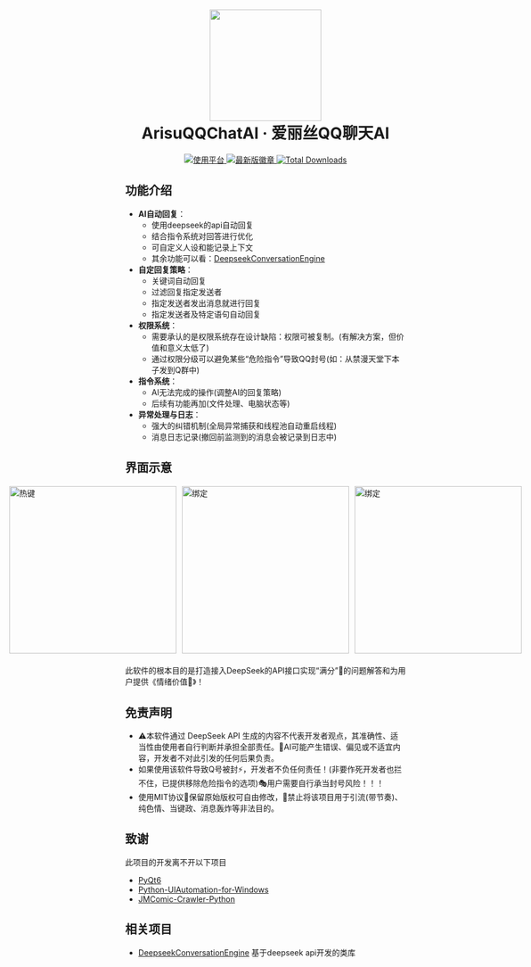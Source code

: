 <div align="center">
  <h1 align="center">
    <img src="./展示项目的图片/爱丽丝.png" width="200"/>
    <br/>
    ArisuQQChatAI · 爱丽丝QQ聊天AI
  </h1> 
</div>

<div align="center">
  <a href=https://www.microsoft.com/zh-cn/software-download/windows11>
    <img alt="使用平台" src="https://img.shields.io/badge/platform-Windows11-blue?style=flat-square&color=00ffff"/>
  </a>
  <a href=https://github.com/yandifei/ArisuQQChatAI/releases/download/v1.0.0-beta/ArisuQQChatAI.7z>
    <img alt="最新版徽章" src="https://img.shields.io/github/release/yandifei/ArisuQQChatAI?include_prereleases&style=flat-square&color=4141dc"/>
  </a>
  <a href=https://github.com/yandifei/ArisuQQChatAI/releases>
    <img alt="Total Downloads" src="https://img.shields.io/github/downloads/yandifei/ArisuQQChatAI/total?style=flat-square&color=00ffff" />
  </a>
</div>

## 功能介绍

- **AI自动回复**：
  - 使用deepseek的api自动回复
  - 结合指令系统对回答进行优化
  - 可自定义人设和能记录上下文
  - 其余功能可以看：[DeepseekConversationEngine](https://github.com/yandifei/DeepseekConversationEngine)
- **自定回复策略**：
  - 关键词自动回复
  - 过滤回复指定发送者
  - 指定发送者发出消息就进行回复
  - 指定发送者及特定语句自动回复
- **权限系统**：
  - 需要承认的是权限系统存在设计缺陷：权限可被复制。(有解决方案，但价值和意义太低了)
  - 通过权限分级可以避免某些“危险指令”导致QQ封号(如：从禁漫天堂下本子发到Q群中)
- **指令系统**：
  - AI无法完成的操作(调整AI的回复策略)
  - 后续有功能再加(文件处理、电脑状态等)
- **异常处理与日志**：
  - 强大的纠错机制(全局异常捕获和线程池自动重启线程)
  - 消息日志记录(撤回前监测到的消息会被记录到日志中)

## 界面示意

<div style="display: flex; justify-content: center; gap: 10px; margin: 20px auto;">
  <img src="https://media.githubusercontent.com/media/yandifei/ArisuQQChatAI/bf40dda6d3300abe92f4e03f103e936f9738ee97/%E5%B1%95%E7%A4%BA%E9%A1%B9%E7%9B%AE%E7%9A%84%E5%9B%BE%E7%89%87/%E4%B8%BB%E9%A1%B5.png" 
       alt="热键"
       style="width: 300px; height: auto;"/>
  <img src="https://media.githubusercontent.com/media/yandifei/ArisuQQChatAI/main/%E5%B1%95%E7%A4%BA%E9%A1%B9%E7%9B%AE%E7%9A%84%E5%9B%BE%E7%89%87/%E7%8A%B6%E6%80%81%E7%9B%91%E6%B5%8B.png" 
      alt="绑定" 
      style="width: 300px; height: auto;"/>
  <img src="https://media.githubusercontent.com/media/yandifei/ArisuQQChatAI/main/%E5%B1%95%E7%A4%BA%E9%A1%B9%E7%9B%AE%E7%9A%84%E5%9B%BE%E7%89%87/%E7%BB%91%E5%AE%9A.png" 
       alt="绑定" 
       style="width: 300px; height: auto;"/>
</div>

此软件的根本目的是打造接入DeepSeek的API接口实现“满分”🧠的问题解答和为用户提供《情绪价值💖》！

## 免责声明
- ⚠️本软件通过 DeepSeek API 生成的内容不代表开发者观点，其准确性、适当性由使用者自行判断并承担全部责任。🤖AI可能产生错误、偏见或不适宜内容，开发者不对此引发的任何后果负责。
- 如果使用该软件导致Q号被封⚡，开发者不负任何责任！(非要作死开发者也拦不住，已提供移除危险指令的选项)🎭用户需要自行承当封号风险！！！
- 使用MIT协议📜保留原始版权可自由修改，🚫禁止将该项目用于引流(带节奏)、纯色情、当键政、消息轰炸等非法目的。



## 致谢

此项目的开发离不开以下项目
- [PyQt6](https://www.riverbankcomputing.com/software/pyqt/)
- [Python-UIAutomation-for-Windows](https://github.com/yinkaisheng/Python-UIAutomation-for-Windows)
- [JMComic-Crawler-Python](https://github.com/hect0x7/JMComic-Crawler-Python)

## 相关项目

- [DeepseekConversationEngine](https://github.com/yandifei/DeepseekConversationEngine) 基于deepseek api开发的类库